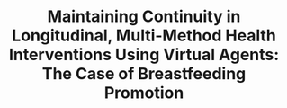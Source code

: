 ---
name: "Maintaining Continuity In Longitudinal Multi Method Health"
title: "Maintaining Continuity in Longitudinal, Multi-Method Health Interventions Using Virtual Agents: The Case of Breastfeeding Promotion"
project: null
event: "Intelligent Virtual Agents conference (IVA)"
authors:
- name: "Zhang, Z."
- name: "Bickmore, T."
- name: "Mainello, K."
- name: "Mueller, M."
- name: "Foley, M."
- name: "Jenkins, L."
- name: "Edwards, R."
year: 2014
resources:
- name: "bf iva14"
  src: "bf.iva14.pdf"
external_url: null
draft: false 
headless: true
---